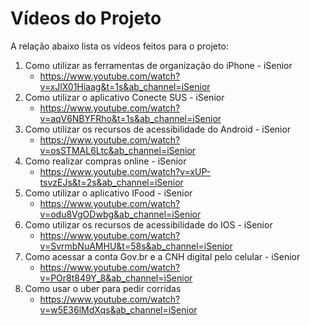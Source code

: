 # Vídeos do Projeto
A relação abaixo lista os vídeos feitos para o projeto:
1. Como utilizar as ferramentas de organização do iPhone - iSenior 
   - https://www.youtube.com/watch?v=xJlX01Hiaag&t=1s&ab_channel=iSenior
2. Como utilizar o aplicativo Conecte SUS - iSenior 
   - https://www.youtube.com/watch?v=aqV6NBYFRho&t=1s&ab_channel=iSenior
3. Como utilizar os recursos de acessibilidade do Android - iSenior 
   - https://www.youtube.com/watch?v=osSTMAL6Ltc&ab_channel=iSenior
4. Como realizar compras online - iSenior 
   - https://www.youtube.com/watch?v=xUP-tsvzEJs&t=2s&ab_channel=iSenior
5. Como utilizar o aplicativo IFood - iSenior 
   - https://www.youtube.com/watch?v=odu8VgODwbg&ab_channel=iSenior
6. Como utilizar os recursos de acessibilidade do IOS - iSenior 
   - https://www.youtube.com/watch?v=SvrmbNuAMHU&t=58s&ab_channel=iSenior
7. Como acessar a conta Gov.br e a CNH digital pelo celular - iSenior 
   - https://www.youtube.com/watch?v=POr8t849Y_8&ab_channel=iSenior
8. Como usar o uber para pedir corridas 
   - https://www.youtube.com/watch?v=w5E36lMdXqs&ab_channel=iSenior
 
 
